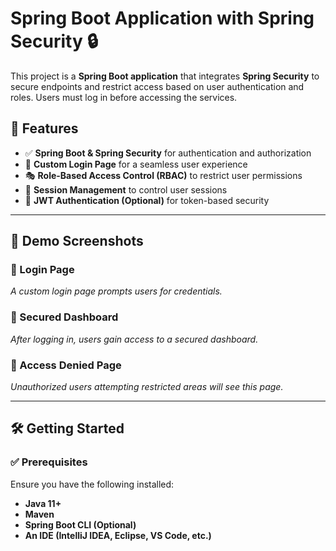 # Spring Boot Application with Spring Security 🔒  

This project is a **Spring Boot application** that integrates **Spring Security** to secure endpoints and restrict access based on user authentication and roles. Users must log in before accessing the services.

## 🚀 Features  
- ✅ **Spring Boot & Spring Security** for authentication and authorization  
- 🔑 **Custom Login Page** for a seamless user experience  
- 🎭 **Role-Based Access Control (RBAC)** to restrict user permissions  
- 🔄 **Session Management** to control user sessions  
- 🔐 **JWT Authentication (Optional)** for token-based security  

---

## 📸 Demo Screenshots  

### 🔹 Login Page  

*A custom login page prompts users for credentials.*

### 🔹 Secured Dashboard  
 
*After logging in, users gain access to a secured dashboard.*

### 🔹 Access Denied Page  

*Unauthorized users attempting restricted areas will see this page.*

---

## 🛠️ Getting Started  

### ✅ Prerequisites  
Ensure you have the following installed:  
- **Java 11+**  
- **Maven**  
- **Spring Boot CLI (Optional)**  
- **An IDE (IntelliJ IDEA, Eclipse, VS Code, etc.)**  


